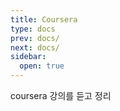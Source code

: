 ```yaml
---
title: Coursera
type: docs
prev: docs/
next: docs/
sidebar:
  open: true
---
```


coursera 강의를 듣고 정리
